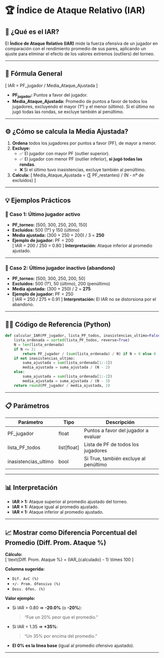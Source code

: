 # 🏆 Índice de Ataque Relativo (IAR)

## 📖 ¿Qué es el IAR?
El **Índice de Ataque Relativo (IAR)** mide la fuerza ofensiva de un jugador en comparación con el rendimiento promedio de sus pares, aplicando un ajuste para eliminar el efecto de los valores extremos (outliers) del torneo.

---

## 📐 Fórmula General

\[
IAR = PF_jugador / Media_Ataque_Ajustada
\]

- **PF<sub>jugador</sub>:** Puntos a favor del jugador.
- **Media_Ataque_Ajustada:** Promedio de puntos a favor de todos los jugadores, excluyendo el mayor (1°) y el menor (último). Si el último no jugó todas las rondas, se excluye también al penúltimo.

---

## ⚙️ ¿Cómo se calcula la Media Ajustada?
1. **Ordena** todos los jugadores por puntos a favor (PF), de mayor a menor.
2. **Excluye:**
   - ✅ El jugador con mayor PF (outlier superior).
   - ✅ El jugador con menor PF (outlier inferior), **si jugó todas las rondas**.
   - ❌ Si el último tuvo inasistencias, excluye también al penúltimo.
3. **Calcula:**
   \[
   Media_Ataque_Ajustada = (∑ PF_restantes) / (N - nº de excluidos)
   \]

---

## 💡 Ejemplos Prácticos

### 🔹 Caso 1: Último jugador activo
- **PF_torneo:** [500, 300, 250, 200, 150]
- **Excluidos:** 500 (1°) y 150 (último)
- **Media ajustada:** (300 + 250 + 200) / 3 = **250**
- **Ejemplo de jugador:** PF = 200  
  \[
  IAR = 200 / 250 = 0.80
  \]
  **Interpretación:** Ataque inferior al promedio ajustado.

---

### 🔹 Caso 2: Último jugador inactivo (abandono)
- **PF_torneo:** [500, 300, 250, 200, 50]
- **Excluidos:** 500 (1°), 50 (último), 200 (penúltimo)
- **Media ajustada:** (300 + 250) / 2 = **275**
- **Ejemplo de jugador:** PF = 250  
  \[
  IAR = 250 / 275 ≈ 0.91
  \]
  **Interpretación:** El IAR no se distorsiona por el abandono.

---

## 🧑‍💻 Código de Referencia (Python)

```python
def calcular_IAR(PF_jugador, lista_PF_todos, inasistencias_ultimo=False):
    lista_ordenada = sorted(lista_PF_todos, reverse=True)
    N = len(lista_ordenada)
    if N <= 2:
        return PF_jugador / (sum(lista_ordenada) / N) if N > 0 else 0
    if not inasistencias_ultimo:
        suma_ajustada = sum(lista_ordenada[1:-1])
        media_ajustada = suma_ajustada / (N - 2)
    else:
        suma_ajustada = sum(lista_ordenada[1:-2])
        media_ajustada = suma_ajustada / (N - 3)
    return round(PF_jugador / media_ajustada, 2)
```

---

## 📋 Parámetros

| Parámetro           | Tipo         | Descripción                                               |
|---------------------|--------------|-----------------------------------------------------------|
| PF_jugador          | float        | Puntos a favor del jugador a evaluar                      |
| lista_PF_todos      | list[float]  | Lista de PF de todos los jugadores                        |
| inasistencias_ultimo| bool         | Si True, también excluye al penúltimo                     |

---

## 📊 Interpretación

- **IAR > 1:** Ataque superior al promedio ajustado del torneo.
- **IAR = 1:** Ataque igual al promedio ajustado.
- **IAR < 1:** Ataque inferior al promedio ajustado.

---

## 📈 Mostrar como Diferencia Porcentual del Promedio (Diff. Prom. Ataque %)

**Cálculo:**  
\[
\text{Diff. Prom. Ataque \%} = (IAR_{calculado} - 1) \times 100
\]

**Columna sugerida:**  
- `Dif. AvC (%)`  
- `+/- Prom. Ofensivo (%)`  
- `Desv. Ofen. (%)`

**Valor ejemplo:**  
- Si IAR = 0.80 ⇒ **-20.0%** (o **-20%**):  
  > “Fue un 20% peor que el promedio.”
- Si IAR = 1.35 ⇒ **+35%**:  
  > “Un 35% por encima del promedio.”
- **El 0% es la línea base** (igual al promedio ofensivo ajustado).

---

